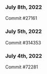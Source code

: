 ### July 8th, 2022

Commit #27161

### July 5th, 2022

Commit #314353


### July 4th, 2022

Commit #72281
